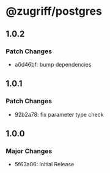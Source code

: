 # @zugriff/postgres

## 1.0.2

### Patch Changes

- a0d46bf: bump dependencies

## 1.0.1

### Patch Changes

- 92b2a78: fix parameter type check

## 1.0.0

### Major Changes

- 5f63a06: Initial Release
